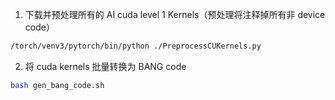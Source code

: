 1. 下载并预处理所有的 AI cuda level 1 Kernels（预处理将注释掉所有非 device code）

```bash
/torch/venv3/pytorch/bin/python ./PreprocessCUKernels.py
```

2. 将 cuda kernels 批量转换为 BANG code

```bash
bash gen_bang_code.sh
```